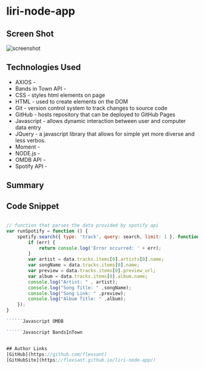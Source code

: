 # liri-node-app

## Screen Shot
<img src="unit4gamescreenshot.png" alt="screenshot">

## Technologies Used
- AXIOS - 
- Bands in Town API -
- CSS - styles html elements on page
- HTML - used to create elements on the DOM
- Git - version control system to track changes to source code
- GitHub - hosts repository that can be deployed to GitHub Pages
- Javascript - allows dynamic interaction between user and computer data entry
- JQuery - a javascript library that allows for simple yet more diverse and less verbos.
- Moment - 
- NODE.js - 
- OMDB API - 
- Spotify API -



## Summary


## Code Snippet
``````Javascript Spotify

// function that parses the data provided by spotify api
var runSpotify = function () {
    spotify.search({ type: 'track', query: search, limit: 1 }, function (err, data) {
        if (err) {
            return console.log('Error occurred: ' + err);
        }
        var artist = data.tracks.items[0].artists[0].name;
        var songName = data.tracks.items[0].name;
        var preview = data.tracks.items[0].preview_url;
        var album = data.tracks.items[0].album.name;
        console.log("Artist: " , artist);
        console.log("Song Title: " ,songName);
        console.log("Song Link: " ,preview);
        console.log("Album Title: " ,album);
    });
}

``````Javascript OMDB

``````Javascript BandsInTown


## Author Links
[GitHub](https://github.com/flexsant)
[GitHubSite](https://flexsant.github.io/liri-node-app/)